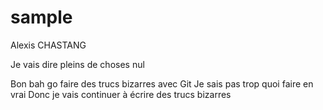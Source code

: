 # sample
Alexis CHASTANG

Je vais dire pleins de choses nul


Bon bah go faire des trucs bizarres avec Git
Je sais pas trop quoi faire en vrai
Donc je vais continuer à écrire des trucs bizarres